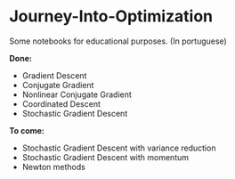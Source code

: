 # Journey-Into-Optimization
Some notebooks for educational purposes. (In portuguese)

**Done:**
- Gradient Descent
- Conjugate Gradient
- Nonlinear Conjugate Gradient
- Coordinated Descent
- Stochastic Gradient Descent

**To come:**
- Stochastic Gradient Descent with variance reduction
- Stochastic Gradient Descent with momentum
- Newton methods
